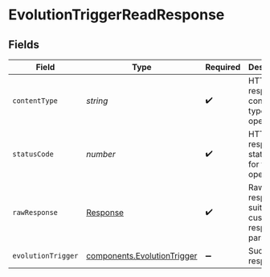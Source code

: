 # EvolutionTriggerReadResponse


## Fields

| Field                                                                      | Type                                                                       | Required                                                                   | Description                                                                |
| -------------------------------------------------------------------------- | -------------------------------------------------------------------------- | -------------------------------------------------------------------------- | -------------------------------------------------------------------------- |
| `contentType`                                                              | *string*                                                                   | :heavy_check_mark:                                                         | HTTP response content type for this operation                              |
| `statusCode`                                                               | *number*                                                                   | :heavy_check_mark:                                                         | HTTP response status code for this operation                               |
| `rawResponse`                                                              | [Response](https://developer.mozilla.org/en-US/docs/Web/API/Response)      | :heavy_check_mark:                                                         | Raw HTTP response; suitable for custom response parsing                    |
| `evolutionTrigger`                                                         | [components.EvolutionTrigger](../../models/components/evolutiontrigger.md) | :heavy_minus_sign:                                                         | Successful response                                                        |